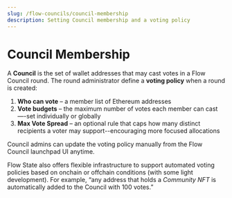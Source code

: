 ```yaml
---
slug: /flow-councils/council-membership
description: Setting Council membership and a voting policy
---
```


# Council Membership
A **Council** is the set of wallet addresses that may cast votes in a Flow Council round. The round administrator define a **voting policy** when a round is created:

1. **Who can vote** – a member list of Ethereum addresses 
2. **Vote budgets** – the maximum number of votes each member can cast—-set individually or globally 
3. **Max Vote Spread** – an optional rule that caps how many distinct recipients a voter may support--encouraging more focused allocations

Council admins can update the voting policy manually from the Flow Council launchpad UI anytime. 

Flow State also offers flexible infrastructure to support automated voting policies based on onchain or offchain conditions (with some light development). For example, “any address that holds a *Community NFT* is automatically added to the Council with 100 votes.”